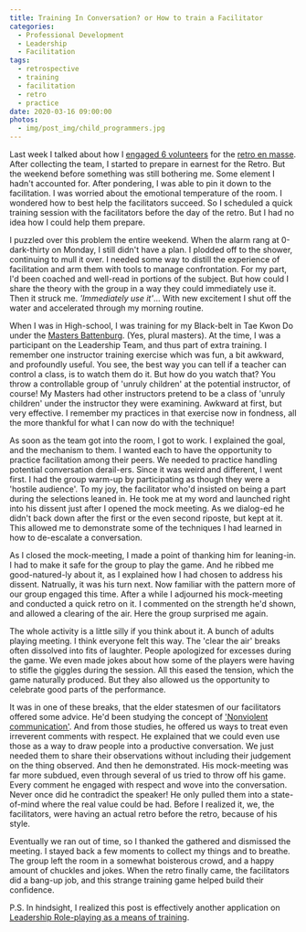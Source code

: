```yaml
---
title: Training In Conversation? or How to train a Facilitator
categories:
  - Professional Development
  - Leadership
  - Facilitation
tags:
  - retrospective
  - training
  - facilitation
  - retro
  - practice
date: 2020-03-16 09:00:00
photos:
  - img/post_img/child_programmers.jpg
---
```


Last week I talked about how I [engaged 6 volunteers](/blog/engaging-facilitators/) for the [retro en masse](/blog/retro-en-masse/). After collecting the team, I started to prepare in earnest for the Retro. But the weekend before something was still bothering me. Some element I hadn't accounted for. After pondering, I was able to pin it down to the facilitation. I was worried about the emotional temperature of the room. I wondered how to best help the facilitators succeed. So I scheduled a quick training session with the facilitators before the day of the retro. But I had no idea how I could help them prepare.

I puzzled over this problem the entire weekend. When the alarm rang at 0-dark-thirty on Monday, I still didn't have a plan. I plodded off to the shower, continuing to mull it over. I needed some way to distill the experience of facilitation and arm them with tools to manage confrontation. For my part, I'd been coached and well-read in portions of the subject. But how could I share the theory with the group in a way they could immediately use it. Then it struck me. _'Immediately use it'_... With new excitement I shut off the water and accelerated through my morning routine.

When I was in High-school, I was training for my Black-belt in Tae Kwon Do under the [Masters Battenburg](http://battenbergs.com/about-us/). (Yes, plural masters). At the time, I was a participant on the Leadership Team, and thus part of extra training. I remember one instructor training exercise which was fun, a bit awkward, and profoundly useful. You see, the best way you can tell if a teacher can control a class, is to watch them do it. But how do you watch that? You throw a controllable group of 'unruly children' at the potential instructor, of course! My Masters had other instructors pretend to be a class of 'unruly children' under the instructor they were examining. Awkward at first, but very effective. I remember my practices in that exercise now in fondness, all the more thankful for what I can now do with the technique!

As soon as the team got into the room, I got to work. I explained the goal, and the mechanism to them. I wanted each to have the opportunity to practice facilitation among their peers. We needed to practice handling potential conversation derail-ers. Since it was weird and different, I went first. I had the group warm-up by participating as though they were a 'hostile audience'. To my joy, the facilitator who'd insisted on being a part during the selections leaned in. He took me at my word and launched right into his dissent just after I opened the mock meeting. As we dialog-ed he didn't back down after the first or the even second riposte, but kept at it. This allowed me to demonstrate some of the techniques I had learned in how to de-escalate a conversation.

As I closed the mock-meeting, I made a point of thanking him for leaning-in. I had to make it safe for the group to play the game. And he ribbed me good-natured-ly about it, as I explained how I had chosen to address his dissent. Natrually, it was his turn next. Now familiar with the pattern more of our group engaged this time. After a while I adjourned his mock-meeting and conducted a quick retro on it. I commented on the strength he'd shown, and allowed a clearing of the air. Here the group surprised me again.

The whole activity is a little silly if you think about it. A bunch of adults playing meeting. I think everyone felt this way. The 'clear the air' breaks often dissolved into fits of laughter. People apologized for excesses during the game. We even made jokes about how some of the players were having to stifle the giggles during the session. All this eased the tension, which the game naturally produced. But they also allowed us the opportunity to celebrate good parts of the performance.

It was in one of these breaks, that the elder statesmen of our facilitators offered some advice. He'd been studying the concept of ['Nonviolent communication'](https://www.cnvc.org/). And from those studies, he offered us ways to treat even irreverent comments with respect. He explained that we could even use those as a way to draw people into a productive conversation. We just needed them to share their observations without including their judgement on the thing observed. And then he demonstrated. His mock-meeting was far more subdued, even through several of us tried to throw off his game. Every comment he engaged with respect and wove into the conversation. Never once did he contradict the speaker! He only pulled them into a state-of-mind where the real value could be had. Before I realized it, we, the facilitators, were having an actual retro before the retro, because of his style.

Eventually we ran out of time, so I thanked the gathered and dismissed the meeting. I stayed back a few moments to collect my things and to breathe. The group left the room in a somewhat boisterous crowd, and a happy amount of chuckles and jokes. When the retro finally came, the facilitators did a bang-up job, and this strange training game helped build their confidence.

P.S. In hindsight, I realized this post is effectively another application on [Leadership Role-playing as a means of training](/blog/dungeons-and-dragons-and-leadership-training/).
